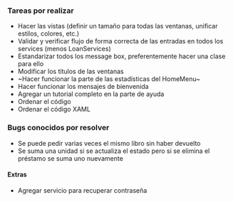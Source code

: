 ### Tareas por realizar
* Hacer las vistas (definir un tamaño para todas las ventanas, unificar estilos, colores, etc.)
* Validar y verificar flujo de forma correcta de las entradas en todos los services (menos LoanServices)
* Estandarizar todos los message box, preferentemente hacer una clase para ello
* Modificar los títulos de las ventanas
* ~Hacer funcionar la parte de las estadísticas del HomeMenu~
* Hacer funcionar los mensajes de bienvenida
* Agregar un tutorial completo en la parte de ayuda
* Ordenar el código
* Ordenar el código XAML

### Bugs conocidos por resolver
* Se puede pedir varias veces el mismo libro sin haber devuelto
* Se suma una unidad si se actualiza el estado pero si se elimina el préstamo se suma uno nuevamente

#### Extras
* Agregar servicio para recuperar contraseña


